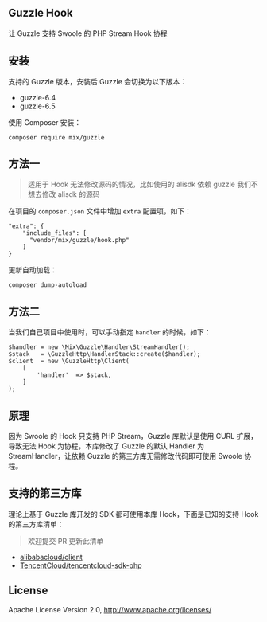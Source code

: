 ## Guzzle Hook

让 Guzzle 支持 Swoole 的 PHP Stream Hook 协程

## 安装

支持的 Guzzle 版本，安装后 Guzzle 会切换为以下版本：

- guzzle-6.4
- guzzle-6.5

使用 Composer 安装：

```
composer require mix/guzzle
```

## 方法一

> 适用于 Hook 无法修改源码的情况，比如使用的 alisdk 依赖 guzzle 我们不想去修改 alisdk 的源码

在项目的 `composer.json` 文件中增加 `extra` 配置项，如下：

```
"extra": {
    "include_files": [
      "vendor/mix/guzzle/hook.php"
    ]
}
```

更新自动加载：

```
composer dump-autoload
```

## 方法二

当我们自己项目中使用时，可以手动指定 `handler` 的时候，如下：

```
$handler = new \Mix\Guzzle\Handler\StreamHandler();
$stack   = \GuzzleHttp\HandlerStack::create($handler);
$client  = new \GuzzleHttp\Client(
    [
        'handler'  => $stack,
    ]
);
```

## 原理

因为 Swoole 的 Hook 只支持 PHP Stream，Guzzle 库默认是使用 CURL 扩展，导致无法 Hook 为协程，本库修改了 Guzzle 的默认 Handler 为 StreamHandler，让依赖 Guzzle 的第三方库无需修改代码即可使用 Swoole 协程。

## 支持的第三方库

理论上基于 Guzzle 库开发的 SDK 都可使用本库 Hook，下面是已知的支持 Hook 的第三方库清单：

> 欢迎提交 PR 更新此清单

- [alibabacloud/client](https://github.com/aliyun/openapi-sdk-php-client)
- [TencentCloud/tencentcloud-sdk-php](https://github.com/TencentCloud/tencentcloud-sdk-php)

## License

Apache License Version 2.0, http://www.apache.org/licenses/

